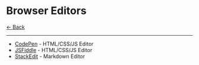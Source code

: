 # Browser Editors

[<- Back](./README.md)

---

- [CodePen](https://codepen.io/) - HTML/CSS/JS Editor
- [JSFiddle](https://jsfiddle.net/) - HTML/CSS/JS Editor
- [StackEdit](https://stackedit.io/app#) - Markdown Editor
